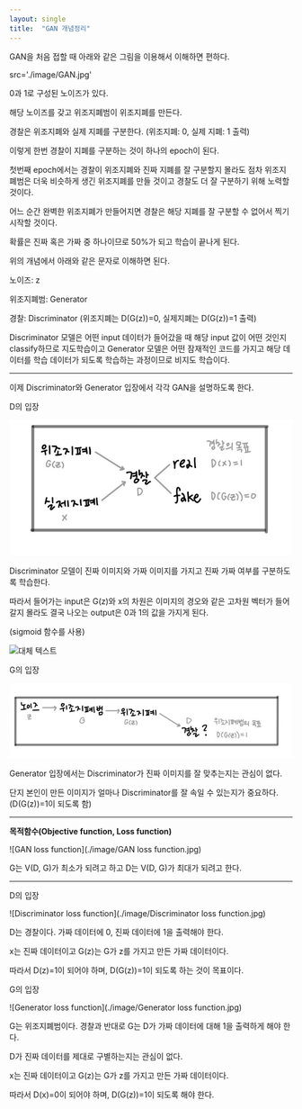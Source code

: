 ```yaml
---
layout: single
title:  "GAN 개념정리"
---
```


GAN을 처음 접할 때 아래와 같은 그림을 이용해서 이해하면 편하다.

src='./image/GAN.jpg'

0과 1로 구성된 노이즈가 있다.

해당 노이즈를 갖고 위조지폐범이 위조지폐를 만든다.

경찰은 위조지폐와 실제 지폐를 구분한다. (위조지폐: 0, 실제 지폐: 1 출력)

이렇게 한번 경찰이 지폐를 구분하는 것이 하나의 epoch이 된다.



첫번째 epoch에서는 경찰이 위조지폐와 진짜 지폐를 잘 구분할지 몰라도 점차 위조지폐범은 더욱 비슷하게 생긴 위조지폐를 만들 것이고 경찰도 더 잘 구분하기 위해 노력할 것이다.

어느 순간 완벽한 위조지폐가 만들어지면 경찰은 해당 지폐를 잘 구분할 수 없어서 찍기 시작할 것이다.

확률은 진짜 혹은 가짜 중 하나이므로 50%가 되고 학습이 끝나게 된다.



위의 개념에서 아래와 같은 문자로 이해하면 된다.

노이즈: z

위조지폐범: Generator

경찰: Discriminator (위조지폐는 D(G(z))=0, 실제지폐는 D(G(z))=1 출력)



Discriminator 모델은 어떤 input 데이터가 들어갔을 때 해당 input 값이 어떤 것인지 classify하므로 지도학습이고 Generator 모델은 어떤 잠재적인 코드를 가지고 해당 데이터를 학습 데이터가 되도록 학습하는 과정이므로 비지도 학습이다.

------

이제 Discriminator와 Generator 입장에서 각각 GAN을 설명하도록 한다.

D의 입장

![Discriminator](./image/Discriminator.jpg)

Discriminator 모델이 진짜 이미지와 가짜 이미지를 가지고 진짜 가짜 여부를 구분하도록 학습한다.

따라서 들어가는 input은 G(z)와 x의 차원은 이미지의 경오와 같은 고차원 벡터가 들어갈지 몰라도 결국 나오는 output은 0과 1의 값을 가지게 된다.

(sigmoid 함수를 사용)

![대체 텍스트](./image/busan.jpg)



G의 입장

![Generator](./image/Generator.jpg)

Generator 입장에서는 Discriminator가 진짜 이미지를 잘 맞추는지는 관심이 없다.

단지 본인이 만든 이미지가 얼마나 Discriminator를 잘 속일 수 있는지가 중요하다.(D(G(z))=1이 되도록 함)

------

**목적함수(Objective function, Loss function)**

![GAN loss function](./image/GAN loss function.jpg)

G는 V(D, G)가 최소가 되려고 하고 D는 V(D, G)가 최대가 되려고 한다.

------

D의 입장

![Discriminator loss function](./image/Discriminator loss function.jpg)

D는 경찰이다. 가짜 데이터에 0, 진짜 데이터에 1을 출력해야 한다.

x는 진짜 데이터이고 G(z)는 G가 z를 가지고 만든 가짜 데이터이다.

따라서 D(z)=1이 되어야 하며, D(G(z))=1이 되도록 하는 것이 목표이다.


G의 입장

![Generator loss function](./image/Generator loss function.jpg)

G는 위조지폐범이다. 경찰과 반대로 G는 D가 가짜 데이터에 대해 1을 출력하게 해야 한다.

D가 진짜 데이터를 제대로 구별하는지는 관심이 없다.

x는 진짜 데이터이고 G(z)는 G가 z를 가지고 만든 가짜 데이터이다.

따라서 D(x)=0이 되어야 하며, D(G(z))=1이 되도록 해야 한다.
